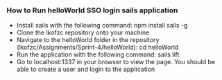 ### How to Run helloWorld SSO login sails application

+ Install sails with the following command: npm install sails -g
+ Clone the lkofzc repository onto your machine
+ Navigate to the helloWorld folder in the repository (lkofzc/Assignments/Sprint-4/helloWorld): cd helloWorld
+ Run the application with the following command: sails lift
+ Go to localhost:1337 in your browser to view the page. You should be able to create a user and login to the application
